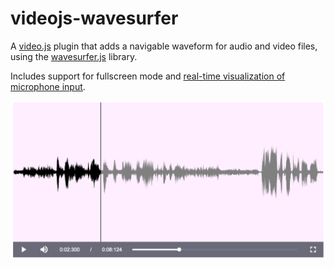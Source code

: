 # videojs-wavesurfer

A [video.js](https://www.videojs.com/) plugin that adds a navigable waveform
for audio and video files, using the [wavesurfer.js](https://github.com/katspaugh/wavesurfer.js)
library.

Includes support for fullscreen mode and [real-time visualization of microphone
input](microphone.md).

![Screenshot](img/screenshot.png?raw=true "videojs-wavesurfer")
